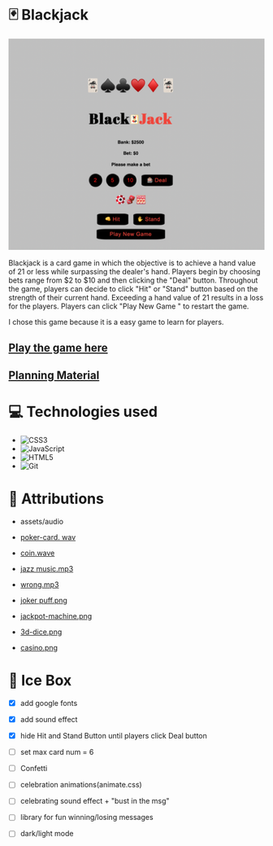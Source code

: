 # 🃏 Blackjack 

![Alt text](images/Gamepic-wide.png)
 
 Blackjack is a card game in which the objective is to achieve a hand value of 21 or less while surpassing the dealer's hand. Players begin by choosing bets range from $2 to $10 and then clicking the "Deal" button. Throughout the game, players can decide to click "Hit" or "Stand" button based on the strength of their current hand. Exceeding a hand value of 21 results in a loss for the players. Players can click "Play New Game " to restart the game. 

 I chose this game because it is a easy game to learn for players. 

## **[Play the game here](https://blackjack-jw-1.netlify.app/)**
## **[Planning Material](https://docs.google.com/document/d/1zCzHDkN59MP92njKR-57EgQxe7JwxOUyVAPJTCxpeZE/edit)**

# 💻 Technologies used 

* <a>![CSS3](https://img.shields.io/badge/css3-%231572B6.svg?style=for-the-badge&logo=css3&logoColor=white)</a>
* <a>![JavaScript](https://img.shields.io/badge/javascript-%23323330.svg?style=for-the-badge&logo=javascript&logoColor=%23F7DF1E)</a>
* <a>![HTML5](https://img.shields.io/badge/html5-%23E34F26.svg?style=for-the-badge&logo=html5&logoColor=white)</a>
* <a>![Git](https://img.shields.io/badge/git-%23F05033.svg?style=for-the-badge&logo=git&logoColor=white)</a>

# 💌 Attributions 
* assets/audio

* [poker-card. wav](https://freesound.org/people/fartheststar/sounds/201808/#comments)
* [coin.wave](https://freesound.org/people/LittleRobotSoundFactory/sounds/276220/)

* [jazz music.mp3](https://freesound.org/people/NikoSardas/sounds/456797/)

* [wrong.mp3](https://freesound.org/people/jalastram/sounds/208883/)
* [joker puff.png](https://www.flaticon.com/free-icon/joker_594926)
* [jackpot-machine.png](https://www.flaticon.com/free-icon/jackpot-machine_2460454)
* [3d-dice.png](https://www.flaticon.com/free-icon/3d-dice_10490256)
* [casino.png](https://www.flaticon.com/free-icon/poker_1036781)





# 🧊 Ice Box  
- [x] add google fonts
- [x] add sound effect
- [x] hide Hit and Stand Button until players click Deal button
- [ ] set max card num = 6
- [ ] Confetti
- [ ] celebration animations(animate.css)
- [ ] celebrating sound effect + "bust in the msg"
- [ ] library for fun winning/losing messages
- [ ] dark/light mode





